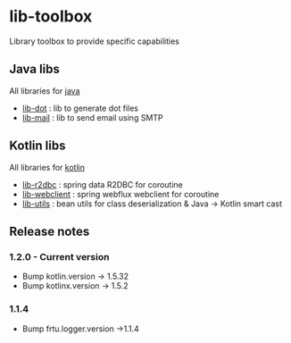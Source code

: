 # lib-toolbox
Library toolbox to provide specific capabilities

## Java libs

All libraries for [java](java)

* [lib-dot](java/lib-dot) : lib to generate dot files
* [lib-mail](java/lib-mail) : lib to send email using SMTP

## Kotlin libs

All libraries for [kotlin](kotlin)

* [lib-r2dbc](kotlin/lib-r2dbc) : spring data R2DBC for coroutine
* [lib-webclient](kotlin/lib-webclient) : spring webflux webclient for coroutine
* [lib-utils](kotlin/lib-utils) : bean utils for class deserialization & Java -> Kotlin smart cast

## Release notes

### 1.2.0 - Current version

* Bump kotlin.version -> 1.5.32
* Bump kotlinx.version -> 1.5.2

### 1.1.4

* Bump frtu.logger.version ->1.1.4
